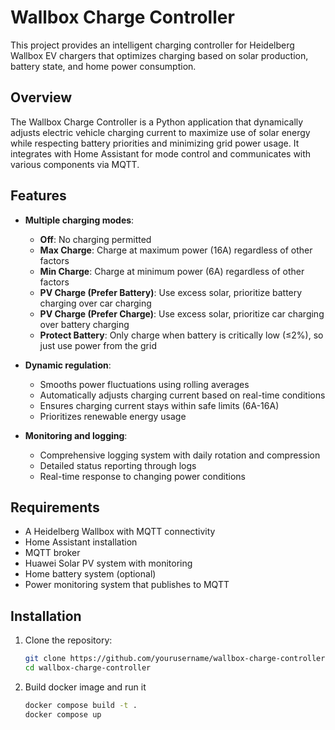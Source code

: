 # Wallbox Charge Controller

This project provides an intelligent charging controller for Heidelberg Wallbox EV chargers that optimizes charging based on solar production, battery state, and home power consumption.

## Overview

The Wallbox Charge Controller is a Python application that dynamically adjusts electric vehicle charging current to maximize use of solar energy while respecting battery priorities and minimizing grid power usage. It integrates with Home Assistant for mode control and communicates with various components via MQTT.

## Features

- **Multiple charging modes**:
  - **Off**: No charging permitted
  - **Max Charge**: Charge at maximum power (16A) regardless of other factors
  - **Min Charge**: Charge at minimum power (6A) regardless of other factors
  - **PV Charge (Prefer Battery)**: Use excess solar, prioritize battery charging over car charging
  - **PV Charge (Prefer Charge)**: Use excess solar, prioritize car charging over battery charging
  - **Protect Battery**: Only charge when battery is critically low (≤2%), so just use power from the grid

- **Dynamic regulation**:
  - Smooths power fluctuations using rolling averages
  - Automatically adjusts charging current based on real-time conditions
  - Ensures charging current stays within safe limits (6A-16A)
  - Prioritizes renewable energy usage

- **Monitoring and logging**:
  - Comprehensive logging system with daily rotation and compression
  - Detailed status reporting through logs
  - Real-time response to changing power conditions

## Requirements

- A Heidelberg Wallbox with MQTT connectivity
- Home Assistant installation
- MQTT broker
- Huawei Solar PV system with monitoring
- Home battery system (optional)
- Power monitoring system that publishes to MQTT

## Installation

1. Clone the repository:
   ```bash
   git clone https://github.com/yourusername/wallbox-charge-controller.git
   cd wallbox-charge-controller
   
2. Build docker image and run it 
   ```bash
   docker compose build -t .
   docker compose up


